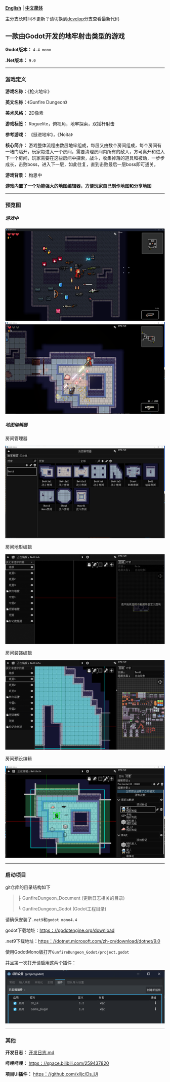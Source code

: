 [**English**](./README.md)  | [**中文简体**](./README-zh.md)

主分支长时间不更新？请切换到[develop](https://github.com/xlljc/GunfireDungeon/tree/develop)分支查看最新代码



## 一款由Godot开发的地牢射击类型的游戏

**Godot版本：** `4.4 mono`

**.Net版本：** `9.0`

---
### 游戏定义

**游戏名称：**《枪火地牢》

**英文名称：**《Gunfire Dungeon》

**美术风格：** 2D像素

**游戏标签：** Roguelite，俯视角，地牢探索，双摇杆射击

**参考游戏：** 《挺进地牢》，《Noita》

**核心简介：** 游戏整体流程由数层地牢组成，每层又由数个房间组成，每个房间有一堵门隔开，玩家每进入一个房间，需要清理房间内所有的敌人，方可离开和进入下一个房间，玩家需要在这些房间中探索，战斗，收集掉落的道具和被动，一步步成长，击败boss，进入下一层，如此往复，直到击败最后一层boss即可通关。

**游戏背景：** 构思中

**游戏内置了一个功能强大的地图编辑器，方便玩家自己制作地图和分享地图**

---
### 预览图

##### 游戏中

![gif](GunfireDungeon_Document/文档资源/preview0.png)
![png](GunfireDungeon_Document/文档资源/preview1.png)

##### 地图编辑器

房间管理器

![png](GunfireDungeon_Document/文档资源/preview2.png)

房间地形编辑

![png](GunfireDungeon_Document/文档资源/preview3_gif.gif)

房间装饰编辑

![png](GunfireDungeon_Document/文档资源/preview2_gif.gif)

房间预设编辑

![png](GunfireDungeon_Document/文档资源/preview3.png)

---
### 启动项目

git仓库的目录结构如下
> ├ GunfireDungeon_Document (更新日志相关的目录) 
>
> └ GunfireDungeon_Godot (Godot工程目录)



请确保安装了`.net9`和`godot mono4.4`

godot下载地址：[https：//godotengine.org/download](GunfireDungeon_Document/文档资源/setting.png)

.net9下载地址：[https：//dotnet.microsoft.com/zh-cn/download/dotnet/9.0](GunfireDungeon_Document/文档资源/setting.png)



使用GodotMono版打开`GunfireDungeon_Godot/project.godot`

并且第一次打开请启用这两个插件：

![setting.png](GunfireDungeon_Document/文档资源/setting.png)



---
### 其他

**开发日志：** [开发日志.md](GunfireDungeon_Document/开发日志.md) 

**哔哩哔哩：** [https：//space.bilibili.com/259437820](GunfireDungeon_Document/文档资源/setting.png)

**项目Ui插件：** [https：//github.com/xlljc/Ds_Ui](GunfireDungeon_Document/文档资源/setting.png)